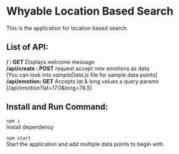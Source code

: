 Whyable Location Based Search
=

This is the application for location based search.

List of API:
---

**/ : GET** Displays welcome message  
**/api/create : POST** request accept new emotions as data  
    [You can look into *sampleData.js* file for sample data points]  
**/api/emotion: GET**   Accepts lat & long values a query params  
    [/api/emotion?lat=17.0&long=78.5]

Install and Run Command:   
---

`npm i`  
Install dependency

`npm start`  
Start the application and add multiple data points to begin with.
